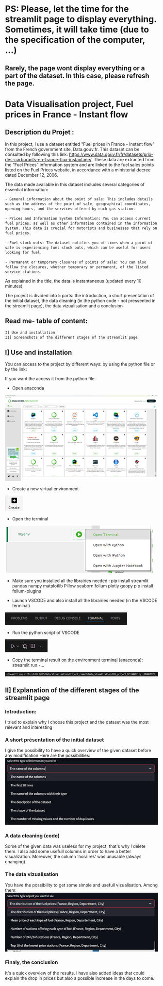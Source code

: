 # PS: Please, let the time for the streamlit page to display everything. Sometimes, it will take time (due to the specification of the computer, ...)
## Rarely, the page wont display everything or a part of the dataset. In this case, please refresh the page.

# Data Visualisation project, Fuel prices in France - Instant flow
 
## Description du Projet :
In this project, I use a dataset entitled "Fuel prices in France - Instant flow" from the French government site, Data.gouv.fr.
This dataset can be consulted by following this link: https://www.data.gouv.fr/fr/datasets/prix-des-carburants-en-france-flux-instantane/.
These data are extracted from the “Fuel Prices” information system and are linked to the fuel sales points listed on the Fuel Prices website, in accordance with a ministerial decree dated December 12, 2006.
 
The data made available in this dataset includes several categories of essential information:

    - General information about the point of sale: This includes details such as the address of the point of sale, geographical coordinates, opening hours, and the services offered by each gas station.

    - Prices and Information System Information: You can access current fuel prices, as well as other information contained in the information system. This data is crucial for motorists and businesses that rely on fuel prices.

    - Fuel stock outs: The dataset notifies you of times when a point of sale is experiencing fuel stock outs, which can be useful for users looking for fuel.

    - Permanent or temporary closures of points of sale: You can also follow the closures, whether temporary or permanent, of the listed service stations.
 
As explained in the title, the data is instantaneous (updated every 10 minutes).
 
The project is divided into 5 parts: the introduction, a short presentation of the initial dataset, the data cleaning (in the python code - not pressented in the streamlit page), the data vizualisation and a conclusion
 
## Read me- table of content:
 
    I] Use and installation
    II] Screenshots of the different stages of the streamlit page
 
## I] Use and installation
You can access to the project by different ways: by using the python file or by the link: 
 
If you want the access it from the python file:

- Open anaconda

![Alt text](image.png)

- Create a new virtual environment

![Alt text](image-1.png)

- Open the terminal

![Alt text](image-2.png)

- Make sure you installed all the librairies needed : pip install streamlit pandas numpy matplotlib Pillow seaborn folium plotly geopy
                                                      pip install folium-plugins

- Launch VSCODE and also install all the librairies needed (in the VSCODE terminal)

![Alt text](image-4.png)

- Run the python script of VSCODE

![Alt text](image-3.png)

- Copy the terminal result on the environment terminal (anaconda): streamlit run -...

![Alt text](image-5.png)
 
## II] Explanation of the different stages of the streamlit page
 
### Introduction:
I tried to explain why I choose this project and the dataset was the most relevant and interesting
 
### A short présentation of the initial dataset
I give the possibility to have a quick overview of the given dataset before any modification
Here are the possibilities:
![Alt text](image-6.png)
 
### A data cleaning (code)
Some of the given data was useless for my project, that's why I delete them.
I also add some usefull columns in order to have a better visualization.
Moreover, the column 'horaires' was unusable (always changing)

### The data vizualisation
You have the possibility to get some simple and usefull vizualisation. Among them:
![Alt text](image-7.png)

### Finaly, the conclusion
It's a quick overview of the results.
I have also added ideas that could explain the drop in prices but also a possible increase in the days to come.